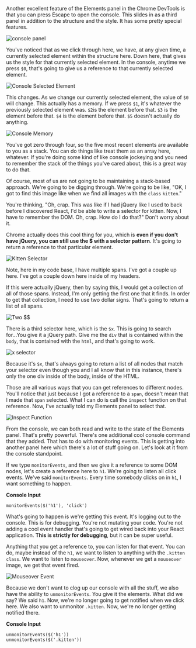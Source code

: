 Another excellent feature of the Elements panel in the Chrome DevTools is that you can press Escape to open the console. This slides in as a third panel in addition to the structure and the style. It has some pretty special features.

![console panel](../images/misc-chrome-devtools-elements-console-integration-console.png)

You've noticed that as we click through here, we have, at any given time, a currently selected element within the structure here. Down here, that gives us the style for that currently selected element. In the console, anytime we press `$0`, that's going to give us a reference to that currently selected element.

![Console Selected Element](../images/misc-chrome-devtools-elements-console-integration-console-selected-element.png)

This changes. As we change our currently selected element, the value of `$0` will change. This actually has a memory. If we press `$1`, it's whatever the previously selected element was. `$2`is the element before that. `$3` is the element before that. `$4` is the element before that. `$5` doesn't actually do anything.

![Console Memory](../images/misc-chrome-devtools-elements-console-integration-console-memory.png)

You've got zero through four, so the five most recent elements are available to you as a stack. You can do things like treat them as an array here, whatever. If you're doing some kind of like console jockeying and you need to remember the stack of the things you've cared about, this is a great way to do that.

Of course, most of us are not going to be maintaining a stack-based approach. We're going to be digging through. We're going to be like, "OK, I got to find this image like when we find all images with the `class` `kitten`."

You're thinking, "Oh, crap. This was like if I had jQuery like I used to back before I discovered React, I'd be able to write a selector for kitten. Now, I have to remember the DOM. Oh, crap. How do I do that?" Don't worry about it.

Chrome actually does this cool thing for you, which is **even if you don't have jQuery, you can still use the $ with a selector pattern**. It's going to return a reference to that particular element.

![Kitten Selector](../images/misc-chrome-devtools-elements-console-integration-kitten-selector.png)

Note, here in my code base, I have multiple spans. I've got a couple up here. I've got a couple down here inside of my headers.

If this were actually jQuery, then by saying this, I would get a collection of all of those spans. Instead, I'm only getting the first one that it finds. In order to get that collection, I need to use two dollar signs. That's going to return a list of all spans.

![Two $$](../images/misc-chrome-devtools-elements-console-integration-two-dollar-signs.png)

There is a third selector here, which is the `$x`. This is going to search for...You give it a jQuery path. Give me the `div` that is contained within the `body`, that is contained with the `html`, and that's going to work.

![x selector](../images/misc-chrome-devtools-elements-console-integration-x-selector.png)

Because it's `$x`, that's always going to return a list of all nodes that match your selector even though you and I all know that in this instance, there's only the one div inside of the body, inside of the HTML.

Those are all various ways that you can get references to different nodes. You'll notice that just because I got a reference to a `span`, doesn't mean that I made that `span` selected. What I can do is call the `inspect` function on that reference. Now, I've actually told my Elements panel to select that.

![Inspect Function](../images/misc-chrome-devtools-elements-console-integration-inspect-function.png)

From the console, we can both read and write to the state of the Elements panel. That's pretty powerful. There's one additional cool console command that they added. That has to do with monitoring events. This is getting into another panel here which there's a lot of stuff going on. Let's look at it from the console standpoint.

If we type `monitorEvents`, and then we give it a reference to some DOM nodes, let's create a reference here to `h1`. We're going to listen all click events. We've said `monitorEvents`. Every time somebody clicks on in `h1`, I want something to happen.

**Console Input**
```
monitorEvents($('h1'), 'click')
```

What's going to happen is we're getting this event. It's logging out to the console. This is for debugging. You're not mutating your code. You're not adding a cool event handler that's going to get wired back into your React application. **This is strictly for debugging**, but it can be super useful.

Anything that you get a reference to, you can listen for that event. You can do, maybe instead of the `h1`, we want to listen to anything with the `.kitten` `class`. We want to listen to `mouseover`. Now, whenever we get a `mouseover` image, we get that event fired.

![Mouseover Event](../images/misc-chrome-devtools-elements-console-integration-mouseover-event.png)

Because we don't want to clog up our console with all the stuff, we also have the ability to `unmonitorEvents`. You give it the elements. What did we say? We said `h1`. Now, we're no longer going to get notified when we click here. We also want to unmonitor `.kitten`. Now, we're no longer getting notified there.

**Console Input**
```
unmonitorEvents($('h1'))
unmonitorEvents($('.kitten'))
```